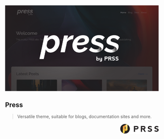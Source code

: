 <p>
  <img src="./public/thumbnail.png" width="500" />
  <h2>Press</h2>
  <blockquote>Versatile theme, suitable for blogs, documentation sites and more.</blockquote>
</p>

<div align="right">
  <p><a href="https://prss.io"><img src="./public/prss.png" width="130" /></a></p>
</div>
